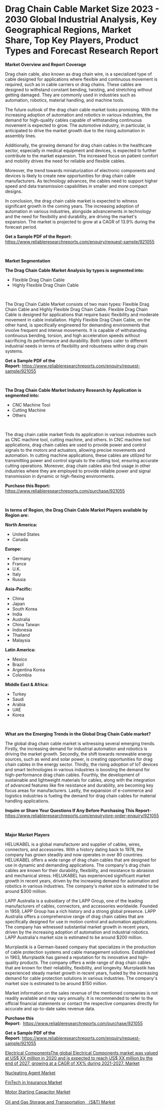 <p><h1>Drag Chain Cable Market Size 2023 - 2030 Global Industrial Analysis, Key Geographical Regions, Market Share, Top Key Players, Product Types and Forecast Research Report</h1></p><p><strong>Market Overview and Report Coverage</strong></p>
<p><p>Drag chain cable, also known as drag chain wire, is a specialized type of cable designed for applications where flexible and continuous movement is required, such as in cable carriers or drag chains. These cables are designed to withstand constant bending, twisting, and stretching without getting damaged. They are commonly used in industries such as automation, robotics, material handling, and machine tools.</p><p>The future outlook of the drag chain cable market looks promising. With the increasing adoption of automation and robotics in various industries, the demand for high-quality cables capable of withstanding continuous movement is expected to grow. The automotive industry, in particular, is anticipated to drive the market growth due to the rising automation in assembly lines.</p><p>Additionally, the growing demand for drag chain cables in the healthcare sector, especially in medical equipment and devices, is expected to further contribute to the market expansion. The increased focus on patient comfort and mobility drives the need for reliable and flexible cables.</p><p>Moreover, the trend towards miniaturization of electronic components and devices is likely to create new opportunities for drag chain cable manufacturers. As technology advances, the cables need to support higher speed and data transmission capabilities in smaller and more compact designs.</p><p>In conclusion, the drag chain cable market is expected to witness significant growth in the coming years. The increasing adoption of automation in various industries, alongside advancements in technology and the need for flexibility and durability, are driving the market's expansion. The market is projected to grow at a CAGR of 13.9% during the forecast period.</p></p>
<p><strong>Get a Sample PDF of the Report:</strong> <a href="https://www.reliableresearchreports.com/enquiry/request-sample/921055">https://www.reliableresearchreports.com/enquiry/request-sample/921055</a></p>
<p>&nbsp;</p>
<p><strong>Market Segmentation</strong></p>
<p><strong>The Drag Chain Cable Market Analysis by types is segmented into:</strong></p>
<p><ul><li>Flexible Drag Chain Cable</li><li>Highly Flexible Drag Chain Cable</li></ul></p>
<p>&nbsp;</p>
<p><p>The Drag Chain Cable Market consists of two main types: Flexible Drag Chain Cable and Highly Flexible Drag Chain Cable. Flexible Drag Chain Cable is designed for applications that require basic flexibility and moderate movement in cable installation. Highly Flexible Drag Chain Cable, on the other hand, is specifically engineered for demanding environments that involve frequent and intense movements. It is capable of withstanding continuous bending, torsion, and high acceleration speeds without sacrificing its performance and durability. Both types cater to different industrial needs in terms of flexibility and robustness within drag chain systems.</p></p>
<p><strong>Get a Sample PDF of the Report:</strong>&nbsp;<a href="https://www.reliableresearchreports.com/enquiry/request-sample/921055">https://www.reliableresearchreports.com/enquiry/request-sample/921055</a></p>
<p>&nbsp;</p>
<p><strong>The Drag Chain Cable Market Industry Research by Application is segmented into:</strong></p>
<p><ul><li>CNC Machine Tool</li><li>Cutting Machine</li><li>Others</li></ul></p>
<p>&nbsp;</p>
<p><p>The drag chain cable market finds its application in various industries such as CNC machine tool, cutting machine, and others. In CNC machine tool applications, drag chain cables are used to provide power and control signals to the motors and actuators, allowing precise movements and automation. In cutting machine applications, these cables are utilized for transmitting power and control signals to the cutting tool, ensuring accurate cutting operations. Moreover, drag chain cables also find usage in other industries where they are employed to provide reliable power and signal transmission in dynamic or high-flexing environments.</p></p>
<p><strong>Purchase this Report:</strong>&nbsp; <a href="https://www.reliableresearchreports.com/purchase/921055">https://www.reliableresearchreports.com/purchase/921055</a></p>
<p>&nbsp;</p>
<p><strong>In terms of Region, the Drag Chain Cable Market Players available by Region are:</strong></p>
<p>
    <p> <strong> North America: </strong>
        <ul>
            <li>United States</li>
            <li>Canada</li>
        </ul>
        </p> 
    <p> <strong> Europe: </strong>
        <ul>
            <li>Germany</li>
            <li>France</li>
            <li>U.K.</li>
            <li>Italy</li>
            <li>Russia</li>
        </ul>
        </p> 
    <p> <strong> Asia-Pacific: </strong>
        <ul>
            <li>China</li>
            <li>Japan</li>
            <li>South Korea</li>
            <li>India</li>
            <li>Australia</li>
            <li>China Taiwan</li>
            <li>Indonesia</li>
            <li>Thailand</li>
            <li>Malaysia</li>
        </ul>
        </p> 
    <p> <strong> Latin America: </strong>
        <ul>
            <li>Mexico</li>
            <li>Brazil</li>
            <li>Argentina Korea</li>
            <li>Colombia</li>
        </ul>
        </p> 
    <p> <strong> Middle East & Africa: </strong>
        <ul>
            <li>Turkey</li>
            <li>Saudi</li>
            <li>Arabia</li>
            <li>UAE</li>
            <li>Korea</li>
        </ul>
    </p>
    </p>
<p>&nbsp;</p>
<p><strong>What are the Emerging Trends in the Global Drag Chain Cable market?</strong></p>
<p><p>The global drag chain cable market is witnessing several emerging trends. Firstly, the increasing demand for industrial automation and robotics is driving the market growth. Secondly, the shift towards renewable energy sources, such as wind and solar power, is creating opportunities for drag chain cables in the energy sector. Thirdly, the rising adoption of IoT devices and smart technologies in various industries is boosting the demand for high-performance drag chain cables. Fourthly, the development of sustainable and lightweight materials for cables, along with the integration of advanced features like fire resistance and durability, are becoming key focus areas for manufacturers. Lastly, the expansion of e-commerce and logistics industries is fueling the demand for drag chain cables for material handling applications.</p></p>
<p><strong>Inquire or Share Your Questions If Any Before Purchasing This Report</strong>- <a href="https://www.reliableresearchreports.com/enquiry/pre-order-enquiry/921055">https://www.reliableresearchreports.com/enquiry/pre-order-enquiry/921055</a></p>
<p>&nbsp;</p>
<p><strong>Major Market Players</strong></p>
<p><p>HELUKABEL is a global manufacturer and supplier of cables, wires, connectors, and accessories. With a history dating back to 1978, the company has grown steadily and now operates in over 80 countries. HELUKABEL offers a wide range of drag chain cables that are designed for use in dynamic and demanding applications. The company's drag chain cables are known for their durability, flexibility, and resistance to abrasion and mechanical stress. HELUKABEL has experienced significant market growth in recent years, driven by the increasing demand for automation and robotics in various industries. The company's market size is estimated to be around $300 million.</p><p>LAPP Australia is a subsidiary of the LAPP Group, one of the leading manufacturers of cables, connectors, and accessories worldwide. Founded in 1959, LAPP Group has a rich history and a strong global presence. LAPP Australia offers a comprehensive range of drag chain cables that are specifically designed for use in motion control and automation applications. The company has witnessed substantial market growth in recent years, driven by the increasing adoption of automation and industrial robotics. LAPP Australia's market size is estimated to be around $200 million.</p><p>Murrplastik is a German-based company that specializes in the production of cable protection systems and cable management solutions. Established in 1963, Murrplastik has gained a reputation for its innovative and high-quality products. The company offers a wide range of drag chain cables that are known for their reliability, flexibility, and longevity. Murrplastik has experienced steady market growth in recent years, fueled by the increasing demand for cable protection solutions in various industries. The company's market size is estimated to be around $150 million.</p><p>Market information on the sales revenue of the mentioned companies is not readily available and may vary annually. It is recommended to refer to the official financial statements or contact the respective companies directly for accurate and up-to-date sales revenue data.</p></p>
<p><strong>Purchase this Report:</strong>&nbsp;&nbsp;<a href="https://www.reliableresearchreports.com/purchase/921055">https://www.reliableresearchreports.com/purchase/921055</a></p>
<p></p>
<p><strong>Get a Sample PDF of the Report:</strong>&nbsp;<a href="https://www.reliableresearchreports.com/enquiry/request-sample/921055">https://www.reliableresearchreports.com/enquiry/request-sample/921055</a></p>
<p><p><a href="Your link will appear here after publishing.">Electrical ComponentsThe global Electrical Components market was valued at US$ XX million in 2020 and is expected to reach US$ XX million by the end of 2027, growing at a CAGR of XX% during 2021-2027. Market</a></p><p><a href="https://medium.com/@geneeffertz/nucleating-agent-market-size-growth-forecast-2023-2030-812fd98c1955">Nucleating Agent Market</a></p><p><a href="Your link will appear here after publishing.">FinTech in Insurance Market</a></p><p><a href="https://www.reportprime.com/motor-starting-capacitor-r1016">Motor Starting Capacitor Market</a></p><p><a href="https://viksmarketresearch.quora.com/Oil-and-Gas-Storage-and-Transportation-S-T-Market-Research-Report-Provides-thorough-Industry-Overview-which-offers-an">Oil and Gas Storage and Transportation （S&T) Market</a></p></p>